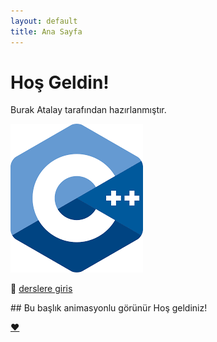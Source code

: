 ```yaml
---
layout: default
title: Ana Sayfa
---
```


# Hoş Geldin!

Burak Atalay tarafından hazırlanmıştır.

![cpp](assets/images/cpp.png)




📘 [derslere giris](cpp/ders-giris)


<div class="fade-in">
  ## Bu başlık animasyonlu görünür
  Hoş geldiniz!
</div>

[❤️](ask)